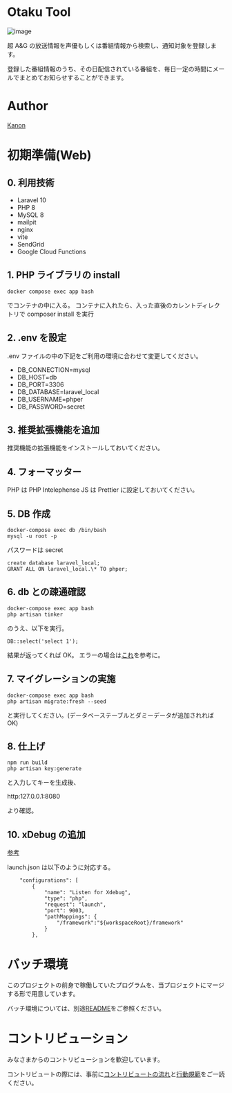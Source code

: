 # Otaku Tool

![image](https://user-images.githubusercontent.com/44870505/230749689-92e0a4dd-f59c-4b9a-8e18-c6e34e12fce1.png)

超 A&G の放送情報を声優もしくは番組情報から検索し、通知対象を登録します。

登録した番組情報のうち、その日配信されている番組を、毎日一定の時間にメールでまとめてお知らせすることができます。

# Author

[Kanon](https://www.resume.id/kanon1225)

# 初期準備(Web)

## 0. 利用技術

-   Laravel 10
-   PHP 8
-   MySQL 8
-   mailpit
-   nginx
-   vite
-   SendGrid
-   Google Cloud Functions

## 1. PHP ライブラリの install

```
docker compose exec app bash
```

でコンテナの中に入る。
コンテナに入れたら、入った直後のカレントディレクトリで composer install を実行

## 2. .env を設定

.env ファイルの中の下記をご利用の環境に合わせて変更してください。

-   DB_CONNECTION=mysql
-   DB_HOST=db
-   DB_PORT=3306
-   DB_DATABASE=laravel_local
-   DB_USERNAME=phper
-   DB_PASSWORD=secret

## 3. 推奨拡張機能を追加

推奨機能の拡張機能をインストールしておいてください。

## 4. フォーマッター

PHP は PHP Intelephense
JS は Prettier
に設定しておいてください。

## 5. DB 作成

```
docker-compose exec db /bin/bash
mysql -u root -p
```

パスワードは secret

```
create database laravel_local;
GRANT ALL ON laravel_local.\* TO phper;
```

## 6. db との疎通確認

```
docker-compose exec app bash
php artisan tinker
```

のうえ、以下を実行。

```
DB::select('select 1');
```

結果が返ってくれば OK。
エラーの場合は[これ](https://qiita.com/ucan-lab/items/20a5a6ad7faea7cd622f)を参考に。

## 7. マイグレーションの実施

```
docker-compose exec app bash
php artisan migrate:fresh --seed
```

と実行してください。(データベーステーブルとダミーデータが追加されれば OK)

## 8. 仕上げ

```
npm run build
php artisan key:generate
```

と入力してキーを生成後、

http:127.0.0.1:8080

より確認。

## 10. xDebug の追加

[参考](https://ichi-station.com/php-xdebug-vscode-docker/)

launch.json は以下のように対応する。

```
    "configurations": [
        {
            "name": "Listen for Xdebug",
            "type": "php",
            "request": "launch",
            "port": 9003,
            "pathMappings": {
                "/framework":"${workspaceRoot}/framework"
            }
        },
```

# バッチ環境

このプロジェクトの前身で稼働していたプログラムを、当プロジェクトにマージする形で用意しています。

バッチ環境については、別途[README](./batch/README.md)をご参照ください。

# コントリビューション

みなさまからのコントリビューションを歓迎しています。

コントリビュートの際には、事前に[コントリビュートの流れ](./CONTRIBUTING.md)と[行動規範](./CODE_OF_CONDUCT.md)をご一読ください。
